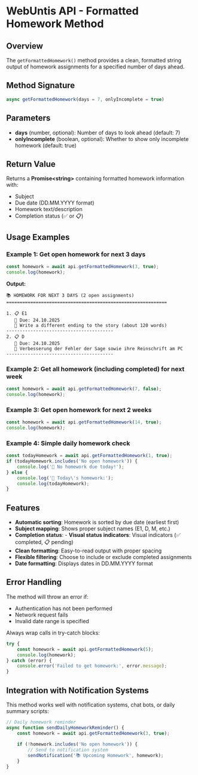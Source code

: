 # WebUntis API - Formatted Homework Method

## Overview
The `getFormattedHomework()` method provides a clean, formatted string output of homework assignments for a specified number of days ahead.

## Method Signature
```javascript
async getFormattedHomework(days = 7, onlyIncomplete = true)
```

## Parameters
- **days** (number, optional): Number of days to look ahead (default: 7)
- **onlyIncomplete** (boolean, optional): Whether to show only incomplete homework (default: true)

## Return Value
Returns a **Promise\<string\>** containing formatted homework information with:
- Subject
- Due date (DD.MM.YYYY format)
- Homework text/description
- Completion status (✅ or 📋)

## Usage Examples

### Example 1: Get open homework for next 3 days
```javascript
const homework = await api.getFormattedHomework(3, true);
console.log(homework);
```

**Output:**
```
📚 HOMEWORK FOR NEXT 3 DAYS (2 open assignments)
============================================================

1. 📋 E1
   📅 Due: 24.10.2025
   📝 Write a different ending to the story (about 120 words)
----------------------------------------
2. 📋 D
   📅 Due: 24.10.2025
   📝 Verbesserung der Fehler der Sage sowie ihre Reinschrift am PC
----------------------------------------
```

### Example 2: Get all homework (including completed) for next week
```javascript
const homework = await api.getFormattedHomework(7, false);
console.log(homework);
```

### Example 3: Get open homework for next 2 weeks
```javascript
const homework = await api.getFormattedHomework(14, true);
console.log(homework);
```

### Example 4: Simple daily homework check
```javascript
const todayHomework = await api.getFormattedHomework(1, true);
if (todayHomework.includes('No open homework')) {
    console.log('🎉 No homework due today!');
} else {
    console.log('📝 Today\'s homework:');
    console.log(todayHomework);
}
```

## Features
- **Automatic sorting**: Homework is sorted by due date (earliest first)
- **Subject mapping**: Shows proper subject names (E1, D, M, etc.)
- **Completion status**: - **Visual status indicators**: Visual indicators (✅ completed, 📋 pending)
- **Clean formatting**: Easy-to-read output with proper spacing
- **Flexible filtering**: Choose to include or exclude completed assignments
- **Date formatting**: Displays dates in DD.MM.YYYY format

## Error Handling
The method will throw an error if:
- Authentication has not been performed
- Network request fails
- Invalid date range is specified

Always wrap calls in try-catch blocks:
```javascript
try {
    const homework = await api.getFormattedHomework(5);
    console.log(homework);
} catch (error) {
    console.error('Failed to get homework:', error.message);
}
```

## Integration with Notification Systems
This method works well with notification systems, chat bots, or daily summary scripts:

```javascript
// Daily homework reminder
async function sendDailyHomeworkReminder() {
    const homework = await api.getFormattedHomework(3, true);
    
    if (!homework.includes('No open homework')) {
        // Send to notification system
        sendNotification('📚 Upcoming Homework', homework);
    }
}
```